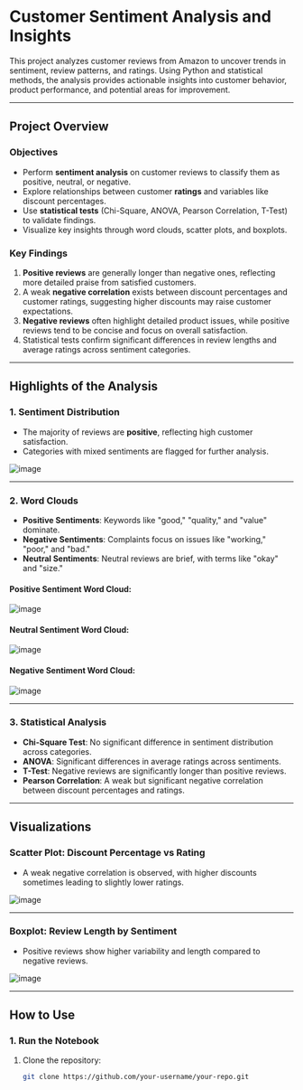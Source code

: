 # **Customer Sentiment Analysis and Insights**

This project analyzes customer reviews from Amazon to uncover trends in sentiment, review patterns, and ratings. Using Python and statistical methods, the analysis provides actionable insights into customer behavior, product performance, and potential areas for improvement.

---

## **Project Overview**

### **Objectives**
- Perform **sentiment analysis** on customer reviews to classify them as positive, neutral, or negative.
- Explore relationships between customer **ratings** and variables like discount percentages.
- Use **statistical tests** (Chi-Square, ANOVA, Pearson Correlation, T-Test) to validate findings.
- Visualize key insights through word clouds, scatter plots, and boxplots.

### **Key Findings**
1. **Positive reviews** are generally longer than negative ones, reflecting more detailed praise from satisfied customers.
2. A weak **negative correlation** exists between discount percentages and customer ratings, suggesting higher discounts may raise customer expectations.
3. **Negative reviews** often highlight detailed product issues, while positive reviews tend to be concise and focus on overall satisfaction.
4. Statistical tests confirm significant differences in review lengths and average ratings across sentiment categories.

---

## **Highlights of the Analysis**

### **1. Sentiment Distribution**
- The majority of reviews are **positive**, reflecting high customer satisfaction.
- Categories with mixed sentiments are flagged for further analysis.

![image](https://github.com/user-attachments/assets/5a26baa6-7dfd-4507-bcb3-6199e43f23b2)


---

### **2. Word Clouds**
- **Positive Sentiments**: Keywords like "good," "quality," and "value" dominate.
- **Negative Sentiments**: Complaints focus on issues like "working," "poor," and "bad."
- **Neutral Sentiments**: Neutral reviews are brief, with terms like "okay" and "size."

#### Positive Sentiment Word Cloud:
![image](https://github.com/user-attachments/assets/5f54cc3b-573d-414a-8518-8248d0be4afe)

#### Neutral Sentiment Word Cloud:
![image](https://github.com/user-attachments/assets/21f17df5-3907-4027-876d-e287a31bc7c7)

#### Negative Sentiment Word Cloud:
![image](https://github.com/user-attachments/assets/2666eb59-57ff-4404-bc04-88fc209cab1e)

---

### **3. Statistical Analysis**
- **Chi-Square Test**: No significant difference in sentiment distribution across categories.
- **ANOVA**: Significant differences in average ratings across sentiments.
- **T-Test**: Negative reviews are significantly longer than positive reviews.
- **Pearson Correlation**: A weak but significant negative correlation between discount percentages and ratings.

---

## **Visualizations**

### **Scatter Plot: Discount Percentage vs Rating**
- A weak negative correlation is observed, with higher discounts sometimes leading to slightly lower ratings.

![image](https://github.com/user-attachments/assets/6f2e09cf-ce1b-4ad6-9171-f4e29af54677)

---

### **Boxplot: Review Length by Sentiment**
- Positive reviews show higher variability and length compared to negative reviews.

![image](https://github.com/user-attachments/assets/59f601ab-79c4-43df-b5c1-7729c20f688c)

---

## **How to Use**

### **1. Run the Notebook**
1. Clone the repository:
   ```bash
   git clone https://github.com/your-username/your-repo.git
